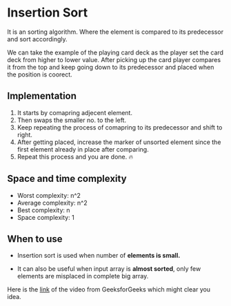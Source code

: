 # Insertion Sort
 
It is an sorting algorithm. Where the element is compared to its predecessor and sort accordingly.

We can take the example of the playing card deck as the player set the card deck from higher to lower value. After picking up the card player compares it from the top and keep going down to its predecessor and placed when the position is coorect.

## Implementation

1. It starts by comapring adjecent element.
2. Then swaps the smaller no. to the left.
3. Keep repeating the process of comapring to its predecessor and shift to right.
4. After getting placed, increase the marker of unsorted element since the first element already in place after comparing.
5. Repeat this process and you are done. :fire:

## Space and time complexity

* Worst complexity: n^2
* Average complexity: n^2
* Best complexity: n
* Space complexity: 1

## When to use

- Insertion sort is used when number of **elements is small.**

- It can also be useful when input array is **almost sorted**, only few elements are misplaced in complete big array.

Here is the [link](https://www.youtube.com/watch?v=OGzPmgsI-pQ) of the video from GeeksforGeeks which might clear you idea.
